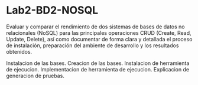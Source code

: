 # Lab2-BD2-NOSQL
Evaluar y comparar el rendimiento de dos sistemas de bases de datos no relacionales (NoSQL) para las principales operaciones CRUD (Create, Read, Update, Delete), así como documentar de forma clara y detallada el proceso de instalación, preparación del ambiente de desarrollo y los resultados obtenidos.

Instalacion de las bases.
Creacion de las bases.
Instalacion de herramienta de ejecucion.
Implementacion de herramienta de ejecucion.
Explicacion de generacion de pruebas.